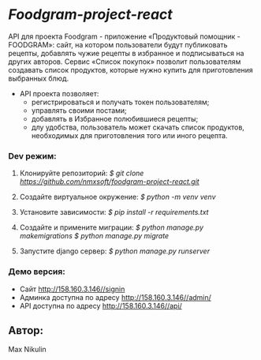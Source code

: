 # ***Foodgram-project-react***

API для проекта Foodgram - приложение «Продуктовый помощник - FOODGRAM»: сайт, на котором пользователи будут публиковать рецепты, добавлять чужие рецепты в избранное и подписываться на других авторов. Сервис «Список покупок» позволит пользователям создавать список продуктов, которые нужно купить для приготовления выбранных блюд. 
- API проекта позволяет: 
    - регистрироваться и получать токен пользователям;
    - управлять своими постами;
    - добавлять в Избранное полюбившиеся рецепты;
    - длу удобства, пользователь может скачать список продуктов, необходимых для приготовления того или иного рецепта.

### Dev режим:
1. Клонируйте репозиторий:
    *$ git clone https://github.com/nmxsoft/foodgram-project-react.git*
 
2. Создайте виртуальное окружение:
    *$ python -m venv venv*
 
3. Установите зависимости:
    *$ pip install -r requirements.txt*

4. Создайте и примените миграции:
    *$ python manage.py makemigrations*
    *$ python manage.py migrate*

5. Запустите django сервер:
    *$ python manage.py runserver*

### Демо версия:
   - Сайт http://158.160.3.146//signin
   - Админка доступна по адресу http://158.160.3.146//admin/
   - API доступна по адресу http://158.160.3.146//api/

## **Автор:**
Max Nikulin

